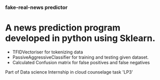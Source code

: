 ### fake-real-news predictor

# A news prediction program developed in python using Sklearn.
* TFIDVectoriser for tokenizing data 
* PassiveAggressiveClassifier for training and testing given dataset.
* Calculated Confusion matrix for false positives and false negatives

Part of Data science Internship in cloud counselage task 'LP3' 
